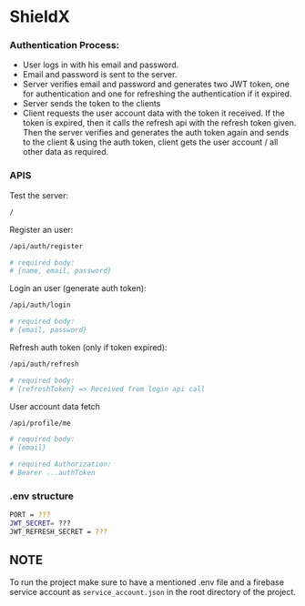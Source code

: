 # ShieldX


### Authentication Process:

- User logs in with his email and password.
- Email and password is sent to the server.
- Server verifies email and password and generates two JWT token, one for authentication and one for refreshing the authentication if it expired.
- Server sends the token to the clients
- Client requests the user account data with the token it received. If the token is expired, then it calls the refresh api with the refresh token given. Then the server verifies and generates the auth token again and sends to the client & using the auth token, client gets the user account / all other data as required.



### APIS

Test the server:
```bash
/
```

Register an user:

```bash
/api/auth/register

# required body:
# {name, email, password}
```

Login an user (generate auth token):

```bash
/api/auth/login

# required body:
# {email, password}
```

Refresh auth token (only if token expired):
```bash
/api/auth/refresh

# required body:
# {refreshToken} => Received from login api call
```

User account data fetch
```bash
/api/profile/me

# required body:
# {email}

# required Authorization:
# Bearer ...authToken
```

### .env structure
```bash
PORT = ???
JWT_SECRET= ???
JWT_REFRESH_SECRET = ???
```


## NOTE

To run the project make sure to have a mentioned .env file and a firebase service account as `service_account.json` in the root directory of the project.